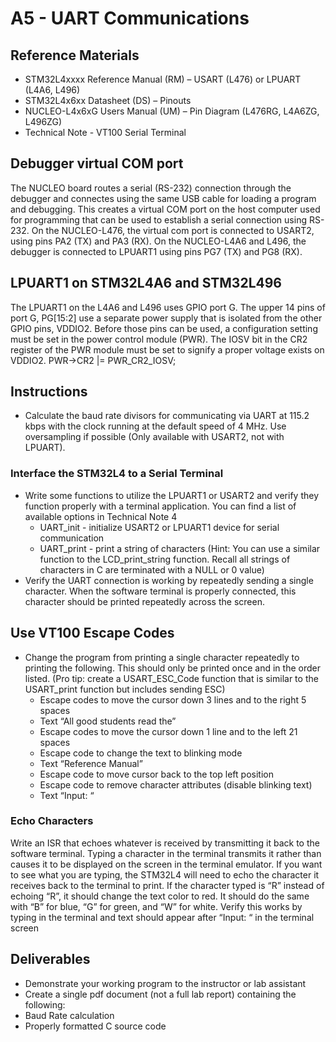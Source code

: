# A5 - UART Communications

## Reference Materials
- STM32L4xxxx Reference Manual (RM) – USART (L476) or LPUART (L4A6, L496)
- STM32L4x6xx Datasheet (DS) – Pinouts
- NUCLEO-L4x6xG Users Manual (UM) – Pin Diagram (L476RG, L4A6ZG, L496ZG)
- Technical Note - VT100 Serial Terminal

## Debugger virtual COM port
The NUCLEO board routes a serial (RS-232) connection through the debugger and connectes using the same USB cable for loading a program and debugging. This creates a virtual COM port on the host computer used for programming that can be used to establish a serial connection using RS-232. On the NUCLEO-L476, the virtual com port is connected to USART2, using pins PA2 (TX) and PA3 (RX). On the NUCLEO-L4A6 and L496, the debugger is connected to LPUART1 using pins PG7 (TX) and PG8 (RX).

## LPUART1 on STM32L4A6 and STM32L496
The LPUART1 on the L4A6 and L496 uses GPIO port G. The upper 14 pins of port G, PG[15:2] use a separate power supply that is isolated from the other GPIO pins, VDDIO2. Before those pins can be used, a configuration setting must be set in the power control module (PWR). The IOSV bit in the CR2 register of the PWR module must be set to signify a proper voltage exists on VDDIO2. 
PWR->CR2 |= PWR_CR2_IOSV; 

## Instructions
- Calculate the baud rate divisors for communicating via UART at 115.2 kbps with the clock running at the default speed of 4 MHz. Use oversampling if possible (Only available with USART2, not with LPUART).
### Interface the STM32L4 to a Serial Terminal
- Write some functions to utilize the LPUART1 or USART2 and verify they function properly with a terminal application. You can find a list of available options in Technical Note 4 
  - UART_init - initialize USART2 or LPUART1 device for serial communication
  - UART_print - print a string of characters (Hint: You can use a similar function to the LCD_print_string function. Recall all strings of characters in C are terminated with a NULL or 0 value)
- Verify the UART connection is working by repeatedly sending a single character. When the software terminal is properly connected, this character should be printed repeatedly across the screen.
## Use VT100 Escape Codes
- Change the program from printing a single character repeatedly to printing the following. This should only be printed once and in the order listed. (Pro tip: create a USART_ESC_Code function that is similar to the USART_print function but includes sending ESC) 
  - Escape codes to move the cursor down 3 lines and to the right 5 spaces
  - Text “All good students read the”
  - Escape codes to move the cursor down 1 line and to the left 21 spaces
  - Escape code to change the text to blinking mode
  - Text “Reference Manual”
  - Escape code to move cursor back to the top left position
  - Escape code to remove character attributes (disable blinking text)
  - Text “Input: “
### Echo Characters
Write an ISR that echoes whatever is received by transmitting it back to the software terminal. Typing a character in the terminal transmits it rather than causes it to be displayed on the screen in the terminal emulator. If you want to see what you are typing, the STM32L4 will need to echo the character it receives back to the terminal to print. 
If the character typed is “R” instead of echoing “R”, it should change the text color to red. It should do the same with “B” for blue, “G” for green, and “W” for white.
Verify this works by typing in the terminal and text should appear after “Input: “ in the terminal screen

## Deliverables
- Demonstrate your working program to the instructor or lab assistant
- Create a single pdf document (not a full lab report) containing the following:
- Baud Rate calculation
- Properly formatted C source code
